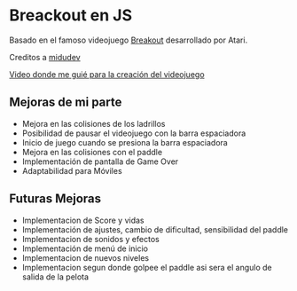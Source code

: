 # Breackout en JS

Basado en el famoso videojuego [Breakout](https://es.wikipedia.org/wiki/Breakout_(videojuego)) desarrollado por Atari.

Creditos a [midudev](https://github.com/midudev)

[Video donde me guié para la creación del videojuego](https://www.youtube.com/watch?v=b6du6MvQmuQ)

## Mejoras de mi parte
* Mejora en las colisiones de los ladrillos
* Posibilidad de pausar el videojuego con la barra espaciadora
* Inicio de juego cuando se presiona la barra espaciadora
* Mejora en las colisiones con el paddle
* Implementación de pantalla de Game Over
* Adaptabilidad para Móviles

## Futuras Mejoras
* Implementacion de Score y vidas
* Implementación de ajustes, cambio de dificultad, sensibilidad del paddle
* Implementacion de sonidos y efectos
* Implementación de menú de inicio
* Implementacion de nuevos niveles
* Implementacion segun donde golpee el paddle asi sera el angulo de salida de la pelota
